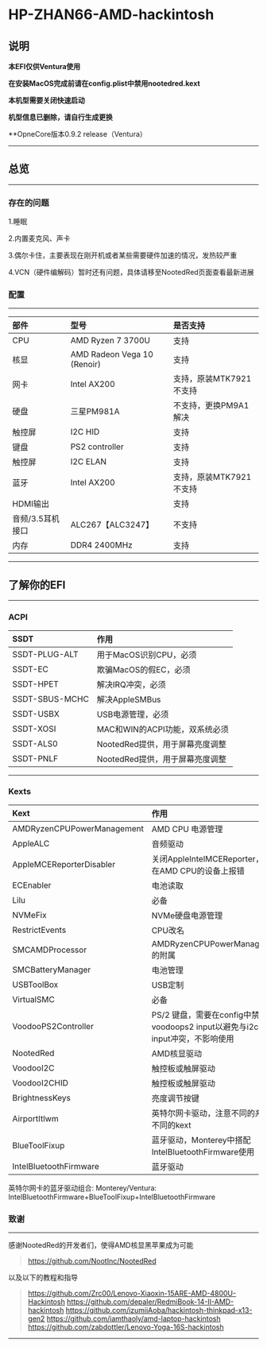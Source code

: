 # HP-ZHAN66-AMD-hackintosh

## 说明

**本EFI仅供Ventura使用**

**在安装MacOS完成前请在config.plist中禁用nootedred.kext**

**本机型需要关闭快速启动**

**机型信息已删除，请自行生成更换**

**OpneCore版本0.9.2 release（Ventura）

---
## 总览


---
### 存在的问题
1.睡眠

2.内置麦克风、声卡

3.偶尔卡住，主要表现在刚开机或者某些需要硬件加速的情况，发热较严重

4.VCN（硬件编解码）暂时还有问题，具体请移至NootedRed页面查看最新进展

### 配置

---
部件|型号|是否支持
:-|:-|:-|
CPU|AMD Ryzen 7 3700U|支持
核显|AMD Radeon Vega 10 (Renoir)|支持
网卡|Intel AX200|支持，原装MTK7921不支持
硬盘|三星PM981A|不支持，更换PM9A1解决
触控屏|I2C HID|支持
键盘|PS2 controller|支持
触控屏|I2C ELAN|支持
蓝牙|Intel AX200|支持，原装MTK7921不支持
HDMI输出||支持
音频/3.5耳机接口|ALC267【ALC3247】|不支持
内存|DDR4 2400MHz|支持

---
## 了解你的EFI

---
### ACPI
SSDT | 作用
:---------|:---------
SSDT-PLUG-ALT | 用于MacOS识别CPU，必须
SSDT-EC | 欺骗MacOS的假EC，必须
SSDT-HPET | 解决IRQ冲突，必须
SSDT-SBUS-MCHC | 解决AppleSMBus
SSDT-USBX | USB电源管理，必须
SSDT-XOSI | MAC和WIN的ACPI功能，双系统必须
SSDT-ALS0 | NootedRed提供，用于屏幕亮度调整
SSDT-PNLF | NootedRed提供，用于屏幕亮度调整

---
### Kexts
Kext | 作用
:---------|:---------
AMDRyzenCPUPowerManagement | AMD CPU 电源管理
AppleALC | 音频驱动
AppleMCEReporterDisabler | 关闭AppleIntelMCEReporter，避免在AMD CPU的设备上报错
ECEnabler | 电池读取
Lilu | 必备
NVMeFix | NVMe硬盘电源管理
RestrictEvents | CPU改名
SMCAMDProcessor | AMDRyzenCPUPowerManagement的附属
SMCBatteryManager | 电池管理
USBToolBox | USB定制
VirtualSMC | 必备
VoodooPS2Controller | PS/2 键盘，需要在config中禁用voodoops2 input以避免与i2c的input冲突，不影响使用
NootedRed | AMD核显驱动
VoodooI2C | 触控板或触屏驱动
VoodooI2CHID | 触控板或触屏驱动
BrightnessKeys | 亮度调节按键
AirportItlwm | 英特尔网卡驱动，注意不同的系统有不同的kext
BlueToolFixup | 蓝牙驱动，Monterey中搭配IntelBluetoothFirmware使用
IntelBluetoothFirmware | 蓝牙驱动

英特尔网卡的蓝牙驱动组合: 
Monterey/Ventura: IntelBluetoothFirmware+BlueToolFixup+IntelBluetoothFirmware

### 致谢

---
感谢NootedRed的开发者们，使得AMD核显黑苹果成为可能
>https://github.com/NootInc/NootedRed

以及以下的教程和指导
>https://github.com/Zrc00/Lenovo-Xiaoxin-15ARE-AMD-4800U-Hackintosh
>https://github.com/depaler/RedmiBook-14-II-AMD-hackintosh
>https://github.com/izumiiAoba/hackintosh-thinkpad-x13-gen2
>https://github.com/iamthaoly/amd-laptop-hackintosh
>https://github.com/zabdottler/Lenovo-Yoga-16S-hackintosh

---


